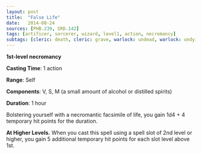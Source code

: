 ```yaml
---
layout: post
title:  "False Life"
date:   2014-08-24
sources: [PHB.239, SRD.142]
tags: [artificer, sorcerer, wizard, level1, action, necromancy]
subtags: [cleric: death, cleric: grave, warlock: undead, warlock: undying]
---
```


**1st-level necromancy**

**Casting Time**: 1 action

**Range**: Self

**Components**: V, S, M (a small amount of alcohol or distilled spirits)

**Duration**: 1 hour

Bolstering yourself with a necromantic facsimile of life, you gain 1d4 + 4 temporary hit points for the duration.

**At Higher Levels.** When you cast this spell using a spell slot of 2nd level or higher, you gain 5 additional temporary hit points for each slot level above 1st.
